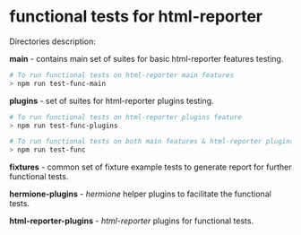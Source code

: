 functional tests for html-reporter
==================================

Directories description:

**main** - contains main set of suites for basic html-reporter features testing.

```sh
# To run functional tests on html-reporter main features
> npm run test-func-main
```

**plugins** - set of suites for html-reporter plugins testing.

```sh
# To run functional tests on html-reporter plugins feature
> npm run test-func-plugins
```

```sh
# To run functional tests on both main features & html-reporter plugins feature
> npm run test-func
```

**fixtures** - common set of fixture example tests to generate report for further functional tests.

**hermione-plugins** - _hermione_ helper plugins to facilitate the functional tests.

**html-reporter-plugins** - _html-reporter_ plugins for functional tests.
